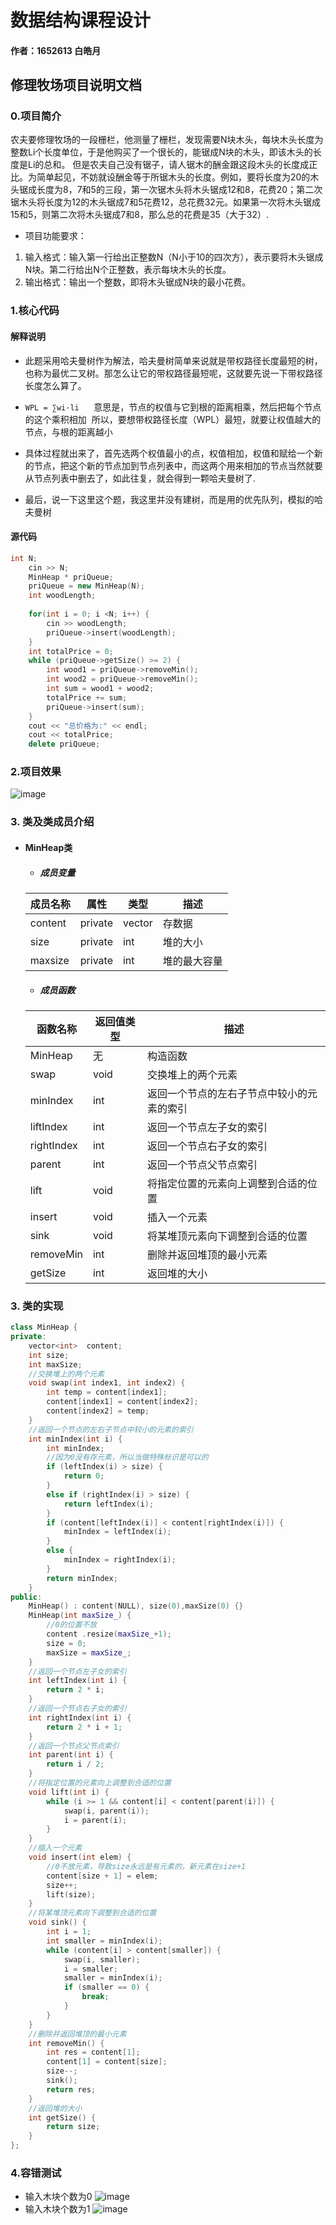 # 数据结构课程设计

#### 作者：1652613 白皓月

## 修理牧场项目说明文档

### 0.项目简介
农夫要修理牧场的一段栅栏，他测量了栅栏，发现需要N块木头，每块木头长度为整数Li个长度单位，于是他购买了一个很长的，能锯成N块的木头，即该木头的长度是Li的总和。
但是农夫自己没有锯子，请人锯木的酬金跟这段木头的长度成正比。为简单起见，不妨就设酬金等于所锯木头的长度。例如，要将长度为20的木头锯成长度为8，7和5的三段，第一次锯木头将木头锯成12和8，花费20；第二次锯木头将长度为12的木头锯成7和5花费12，总花费32元。如果第一次将木头锯成15和5，则第二次将木头锯成7和8，那么总的花费是35（大于32）.

- 项目功能要求：
1. 输入格式：输入第一行给出正整数N（N小于10的四次方），表示要将木头锯成N块。第二行给出N个正整数，表示每块木头的长度。
2. 输出格式：输出一个整数，即将木头锯成N块的最小花费。

### 1.核心代码
#### 解释说明
- 此题采用哈夫曼树作为解法，哈夫曼树简单来说就是带权路径长度最短的树，也称为最优二叉树。那怎么让它的带权路径最短呢，这就要先说一下带权路径长度怎么算了。
- `WPL = ∑wi·li`      意思是，节点的权值与它到根的距离相乘，然后把每个节点的这个乘积相加
 所以，要想带权路径长度（WPL）最短，就要让权值越大的节点，与根的距离越小

- 具体过程就出来了，首先选两个权值最小的点，权值相加，权值和赋给一个新的节点，把这个新的节点加到节点列表中，而这两个用来相加的节点当然就要从节点列表中删去了，如此往复，就会得到一颗哈夫曼树了.
- 最后，说一下这里这个题，我这里并没有建树，而是用的优先队列，模拟的哈夫曼树

#### 源代码
```c++
int N;
	cin >> N;
	MinHeap * priQueue;
	priQueue = new MinHeap(N);
	int woodLength;
	
	for(int i = 0; i <N; i++) {
		cin >> woodLength;
		priQueue->insert(woodLength);
	}
	int totalPrice = 0;
	while (priQueue->getSize() >= 2) {
		int wood1 = priQueue->removeMin();
		int wood2 = priQueue->removeMin();
		int sum = wood1 + wood2;
		totalPrice += sum;
		priQueue->insert(sum);
	}
	cout << "总价格为:" << endl;
	cout << totalPrice;
	delete priQueue;
```

### 2.项目效果
![image](./image/1.png)

### 3. 类及类成员介绍

- #### MinHeap类  

  - ##### 成员变量
  | 成员名称 | 属性   | 类型       | 描述               |
  | -------- | ------ | ---------- | ------------------ |
  | content     | private | vector <int>      | 存数据   |
  | size   | private | int | 堆的大小 |
  | maxsize    | private | int | 堆的最大容量 |

  - ##### 成员函数  
  | 函数名称 | 返回值类型 | 描述     |
  | -------- | ---------- | -------- |
  | MinHeap | 无         | 构造函数 |
  | swap| void         | 交换堆上的两个元素 |
  | minIndex | int         | 返回一个节点的左右子节点中较小的元素的索引 |
  | liftIndex | int          | 返回一个节点左子女的索引 |
  | rightIndex | int         | 返回一个节点右子女的索引 |
  | parent | int         | 返回一个节点父节点索引 |
  | lift | void         | 将指定位置的元素向上调整到合适的位置 |
  | insert | void         | 插入一个元素 |
  | sink | void         | 将某堆顶元素向下调整到合适的位置 |
  | removeMin| int         | 删除并返回堆顶的最小元素 |
  | getSize| int         | 返回堆的大小 |

### 3. 类的实现
```c++
class MinHeap {
private:
	vector<int>  content;
	int size;
	int maxSize;
	//交换堆上的两个元素 
	void swap(int index1, int index2) {
		int temp = content[index1];
		content[index1] = content[index2];
		content[index2] = temp;
	}
	//返回一个节点的左右子节点中较小的元素的索引 
	int minIndex(int i) {
		int minIndex;
		//因为0没有存元素，所以当做特殊标识是可以的
		if (leftIndex(i) > size) {
			return 0;
		}
		else if (rightIndex(i) > size) {
			return leftIndex(i);
		}
		if (content[leftIndex(i)] < content[rightIndex(i)]) {
			minIndex = leftIndex(i);
		}
		else {
			minIndex = rightIndex(i);
		}
		return minIndex;
	}
public:
	MinHeap() : content(NULL), size(0),maxSize(0) {}
	MinHeap(int maxSize_) {
		//0的位置不放
		content .resize(maxSize_+1);
		size = 0;
		maxSize = maxSize_;
	}
	//返回一个节点左子女的索引
	int leftIndex(int i) {
		return 2 * i;
	}
	//返回一个节点右子女的索引
	int rightIndex(int i) {
		return 2 * i + 1;
	}
	//返回一个节点父节点索引
	int parent(int i) {
		return i / 2;
	}
	//将指定位置的元素向上调整到合适的位置
	void lift(int i) {
		while (i >= 1 && content[i] < content[parent(i)]) {
			swap(i, parent(i));
			i = parent(i);
		}
	}
	//插入一个元素
	void insert(int elem) {
		//0不放元素，导致size永远是有元素的，新元素在size+1
		content[size + 1] = elem;
		size++;
		lift(size);
	}
	//将某堆顶元素向下调整到合适的位置 
	void sink() {
		int i = 1;
		int smaller = minIndex(i);
		while (content[i] > content[smaller]) {
			swap(i, smaller);
			i = smaller;
			smaller = minIndex(i);
			if (smaller == 0) {
				break;
			}
		}
	}
	//删除并返回堆顶的最小元素
	int removeMin() {
		int res = content[1];
		content[1] = content[size];
		size--;
		sink();
		return res;
	}
	//返回堆的大小
	int getSize() {
		return size;
	}
};
```

### 4.容错测试
- 输入木块个数为0
![image](./image/w1.png)
- 输入木块个数为1
![image](./image/w2.png)






